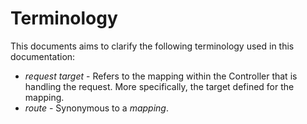 Terminology
===========

This documents aims to clarify the following terminology used in this documentation:

* _request target_ - Refers to the mapping within the Controller that is handling the request. More specifically, the target defined for the mapping.
* _route_ - Synonymous to a _mapping_.